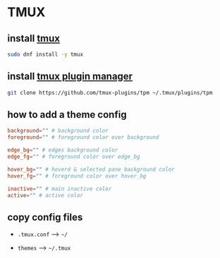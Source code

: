 # TMUX

## install [tmux](https://github.com/tmux/tmux/wiki/Installing)

``` bash
sudo dnf install -y tmux
```

## install [tmux plugin manager](https://github.com/tmux-plugins/tpm)

``` bash
git clone https://github.com/tmux-plugins/tpm ~/.tmux/plugins/tpm
```

## how to add a theme config

``` conf
background="" # background color
foreground="" # foreground color over background

edge_bg="" # edges background color
edge_fg="" # foreground color over edge_bg

hover_bg="" # hoverd & selected pane background color
hover_fg="" # foreground color over hover_bg

inactive="" # main inactive color
active="" # active color
```

## copy config files

- `.tmux.conf` --> `~/`

- `themes` --> `~/.tmux`
